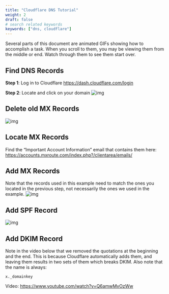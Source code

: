 ```yaml
---
title: "Cloudflare DNS Tutorial"
weight: 2
draft: false
# search related keywords
keywords: ["dns, cloudflare"]
---
```


Several parts of this document are animated GIFs showing how to accomplish a task. When you scroll to them, you may be viewing them from the middle or end. Watch through them to see them start over.



## Find DNS Records

**Step 1**: Log in to Cloudflare https://dash.cloudflare.com/login

**Step 2**: Locate and click on your domain ![img](https://mxrouteprod.b-cdn.net/wp-content/uploads/2020/08/cloudflare-domains.png)



## Delete old MX Records

![img](https://mxrouteprod.b-cdn.net/tutorialimages/DNS/Cloudflare/deleteoldmx.gif)



## Locate MX Records

Find the “Important Account Information” email that contains them here: https://accounts.mxroute.com/index.php?/clientarea/emails/



## Add MX Records

Note that the records used in this example need to match the ones you located in the previous step, not necessarily the ones we used in the example. ![img](https://mxrouteprod.b-cdn.net/tutorialimages/DNS/Cloudflare/addmxrecords.gif)



## Add SPF Record

![img](https://mxrouteprod.b-cdn.net/tutorialimages/DNS/Cloudflare/addspfrecord.gif)



## Add DKIM Record

Note in the video below that we removed the quotations at the beginning and the end. This is because Cloudflare automatically adds them, and leaving them results in two sets of them which breaks DKIM. Also note that the name is always:

```
x._domainkey
```

Video: https://www.youtube.com/watch?v=Q6amwMvOzWw
